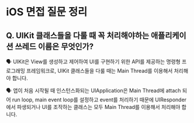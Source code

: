 # iOS 면접 질문 정리

## Q. UIKit 클래스들을 다룰 때 꼭 처리해야하는 애플리케이션 쓰레드 이름은 무엇인가?

🗣️ UIKit은 View를 생성하고 제어하여 UI를 구현하기 위한 API를 제공하는 명령형 프로그래밍 프레임워크로, UIKit 클래스들을 다룰 때는 Main Thread를 이용해서 처리해야 합니다.

🗣️ 앱이 처음 시작될 때 인스턴스화되는 UIApplication은 Main Thread에 attach 되어 run loop, main event loop를 설정하고 event를 처리하기 때문에 UIResponder에서 파생되거나 UI를 조작하는 클래스는 모두 Main Thread를 이용해서 처리해야 합니다.
